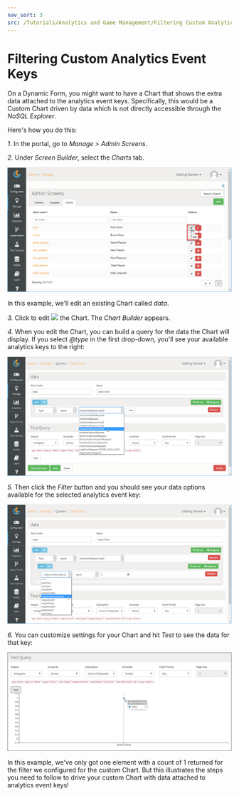 ```yaml
---
nav_sort: 3
src: /Tutorials/Analytics and Game Management/Filtering Custom Analytics Event Keys.md
---
```


# Filtering Custom Analytics Event Keys

On a Dynamic Form, you might want to have a Chart that shows the extra data attached to the analytics event keys. Specifically, this would be a Custom Chart driven by data which is not directly accessible through the *NoSQL Explorer*.

Here's how you do this:

*1.* In the portal, go to *Manage > Admin Screens*.

*2.* Under *Screen Builder*, select the *Charts* tab.

![](img/FiltCustAnal/5.png)

In this example, we'll edit an existing Chart called *data*.

*3.* Click to edit ![](/img/icons/editicon.png) the Chart. The *Chart Builder* appears.

*4.* When you edit the Chart, you can build a query for the data the Chart will display. If you select *@type* in the first drop-down, you'll see your available analytics keys to the right:

![](img/FiltCustAnal/6.png)

*5.* Then click the *Filter* button and you should see your data options available for the selected analytics event key:

![](img/FiltCustAnal/7.png)

*6.* You can customize settings for your Chart and hit *Test* to see the data for that key:

![](img/FiltCustAnal/8.png)

In this example, we've only got one element with a count of 1 returned for the filter we configured for the custom Chart. But this illustrates the steps you need to follow to drive your custom Chart with data attached to analytics event keys!
